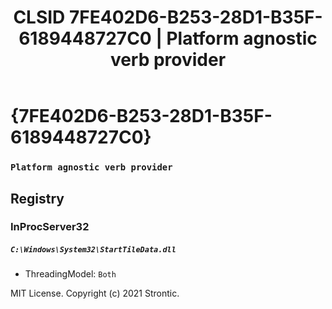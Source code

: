 ﻿---
title: "CLSID 7FE402D6-B253-28D1-B35F-6189448727C0 | Platform agnostic verb provider"
excerpt: What is COM-Object CLSID 7FE402D6-B253-28D1-B35F-6189448727C0?
---

# {7FE402D6-B253-28D1-B35F-6189448727C0}

### `Platform agnostic verb provider`

## Registry


### InProcServer32

##### `C:\Windows\System32\StartTileData.dll`
* ThreadingModel: `Both`

MIT License. Copyright (c) 2021 Strontic.


